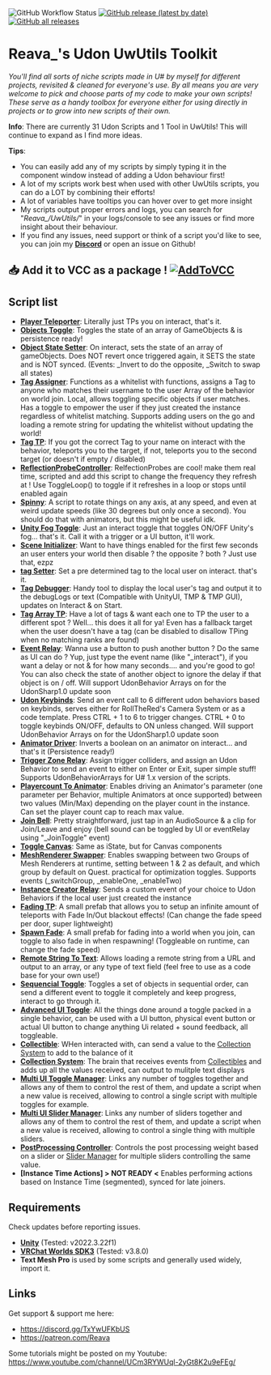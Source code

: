 
<div align=left>
  <img alt="GitHub Workflow Status" src="https://img.shields.io/github/actions/workflow/status/reava/UwUtils/release.yml?style=for-the-badge">
  <a href="https://github.com/Reava/UwUtils/releases/latest/"><img alt="GitHub release (latest by date)" src="https://img.shields.io/github/v/release/reava/UwUtils?logo=unity&style=for-the-badge"></a>
  <a href="https://github.com/Reava/UwUtils/releases/latest/"><img alt="GitHub all releases" src="https://img.shields.io/github/downloads/reava/UwUtils/total?color=blue&style=for-the-badge"></a>
</div>

# Reava_'s Udon UwUtils Toolkit

*You'll find all sorts of niche scripts made in U# by myself for different projects, revisited & cleaned for everyone's use.*
*By all means you are very welcome to pick and choose parts of my code to make your own scripts! These serve as a handy toolbox for everyone either for using directly in projects or to grow into new scripts of their own.*

**Info**: There are currently 31 Udon Scripts and 1 Tool in UwUtils! This will continue to expand as I find more ideas.

**Tips**: 
- You can easily add any of my scripts by simply typing it in the component window instead of adding a Udon behaviour first!
- A lot of my scripts work best when used with other UwUtils scripts, you can do a LOT by combining their efforts!
- A lot of variables have tooltips you can hover over to get more insight
- My scripts output proper errors and logs, you can search for "*Reava_/UwUtils/*" in your logs/console to see any issues or find more insight about their behaviour.
- If you find any issues, need support or think of a script you'd like to see, you can join my **[Discord](https://discord.gg/TxYwUFKbUS)** or open an issue on Github!

## 📥 Add it to VCC as a package ! [![AddToVCC](https://github.com/user-attachments/assets/4767cf84-e44b-4595-b818-faa6735d9180)](https://reava.github.io/UwUtils/)

## **Script list**
- **[Player Teleporter](https://github.com/Reava/ReavaUwUtils/blob/main/Runtime/Scripts/PlayerTeleporter.cs)**:
Literally just TPs you on interact, that's it.
- **[Objects Toggle](https://github.com/Reava/ReavaUwUtils/blob/main/Runtime/Scripts/ObjectsToggle.cs)**:
Toggles the state of an array of GameObjects & is persistence ready!
- **[Object State Setter](https://github.com/Reava/ReavaUwUtils/blob/main/Runtime/Scripts/ObjectStateSetter.cs)**:
On interact, sets the state of an array of gameObjects. Does NOT revert once triggered again, it SETS the state and is NOT synced. (Events: _Invert to do the opposite, _Switch to swap all states)
- **[Tag Assigner](https://github.com/Reava/ReavaUwUtils/blob/main/Runtime/Scripts/TagAssigner.cs)**:
Functions as a whitelist with functions, assigns a Tag to anyone who matches their username to the user Array of the behavior on world join. Local, allows toggling specific objects if user matches. Has a toggle to empower the user if they just created the instance regardless of whitelist matching. Supports adding users on the go and loading a remote string for updating the whitelist without updating the world!
- **[Tag TP](https://github.com/Reava/ReavaUwUtils/blob/main/Runtime/Scripts/TagTP.cs)**:
If you got the correct Tag to your name on interact with the behavior, teleports you to the target, if not, teleports you to the second target (or doesn't if empty / disabled)
- **[ReflectionProbeController](https://github.com/Reava/ReavaUwUtils/blob/main/Runtime/Scripts/ReflectionProbeController.cs)**:
RelfectionProbes are cool! make them real time, scripted and add this script to change the frequency they refresh at ! Use ToggleLoop() to toggle if it refreshes in a loop or stops until enabled again
- **[Spinny](https://github.com/Reava/ReavaUwUtils/blob/main/Runtime/Scripts/Spinny.cs)**:
A script to rotate things on any axis, at any speed, and even at weird update speeds (like 30 degrees but only once a second). You should do that with animators, but this might be useful idk.
- **[Unity Fog Toggle](https://github.com/Reava/ReavaUwUtils/blob/main/Runtime/Scripts/UnityFogToggle.cs)**:
Just an interact toggle that toggles ON/OFF Unity's fog... that's it. Call it with a trigger or a UI button, it'll work.
- **[Scene Initializer](https://github.com/Reava/ReavaUwUtils/blob/main/Runtime/Scripts/SceneInitializer.cs)**:
Want to have things enabled for the first few seconds an user enters your world then disable ? the opposite ? both ? Just use that, ezpz
- **[tag Setter](https://github.com/Reava/ReavaUwUtils/blob/main/Runtime/Scripts/tagSetter.cs)**:
Set a pre determined tag to the local user on interact. that's it.
- **[Tag Debugger](https://github.com/Reava/ReavaUwUtils/blob/main/Runtime/Scripts/TagDebugger.cs)**:
Handy tool to display the local user's tag and output it to the debugLogs or text (Compatible with UnityUI, TMP & TMP GUI), updates on Interact & on Start.
- **[Tag Array TP](https://github.com/Reava/ReavaUwUtils/blob/main/Runtime/Scripts/TagArrayTP.cs)**:
Have a lot of tags & want each one to TP the user to a different spot ? Well... this does it all for ya! Even has a fallback target when the user doesn't have a tag (can be disabled to disallow TPing when no matching ranks are found)
- **[Event Relay](https://github.com/Reava/ReavaUwUtils/blob/main/Runtime/Scripts/EventRelay.cs)**:
Wanna use a button to push another button ? Do the same as UI can do ? Yup, just type the event name (like "\_interact"), if you want a delay or not & for how many seconds.... and you're good to go! You can also check the state of another object to ignore the delay if that object is on / off. Will support UdonBehavior Arrays on for the UdonSharp1.0 update soon
- **[Udon Keybinds](https://github.com/Reava/ReavaUwUtils/blob/main/Runtime/Scripts/UdonKeybinds.cs)**:
Send an event call to 6 different udon behaviors based on keybinds, serves either for RollTheRed's Camera System or as a code template. Press CTRL + 1 to 6 to trigger changes. CTRL + 0 to toggle keybinds ON/OFF, defaults to ON unless changed. Will support UdonBehavior Arrays on for the UdonSharp1.0 update soon
- **[Animator Driver](https://github.com/Reava/ReavaUwUtils/blob/main/Runtime/Scripts/AnimatorDriver.cs)**:
Inverts a boolean on an animator on interact... and that's it (Persistence ready!)
- **[Trigger Zone Relay](https://github.com/Reava/ReavaUwUtils/blob/main/Runtime/Scripts/TriggerZoneRelay.cs)**:
Assign trigger colliders, and assign an Udon Behavior to send an event to either on Enter or Exit, super simple stuff! Supports UdonBehaviorArrays for U# 1.x version of the scripts.
- **[Playercount To Animator](https://github.com/Reava/ReavaUwUtils/blob/main/Runtime/Scripts/PlayercountToAnimator.cs)**:
Enables driving an Animator's parameter (one parameter per Behavior, multiple Animators at once supported) between two values (Min/Max) depending on the player count in the instance. Can set the player count cap to reach max value.
- **[Join Bell](https://github.com/Reava/ReavaUwUtils/blob/main/Runtime/Scripts/JoinBell.cs)**:
Pretty straightforward, just tap in an AudioSource & a clip for Join/Leave and enjoy (bell sound can be toggled by UI or eventRelay using "_JoinToggle" event)
- **[Toggle Canvas](https://github.com/Reava/ReavaUwUtils/blob/main/Runtime/Scripts/ToggleCanvas.cs)**:
Same as iState, but for Canvas components
- **[MeshRenderer Swapper](https://github.com/Reava/ReavaUwUtils/blob/main/Runtime/Scripts/MeshRendererSwapper.cs)**:
Enables swapping between two Groups of Mesh Renderers at runtime, setting between 1 & 2 as default, and which group by default on Quest. practical for optimization toggles. Supports events (_switchGroup, _enableOne, _enableTwo)
- **[Instance Creator Relay](https://github.com/Reava/ReavaUwUtils/blob/main/Runtime/Scripts/InstanceCreatorRelay.cs)**:
Sends a custom event of your choice to Udon Behaviors if the local user just created the instance
- **[Fading TP](https://github.com/Reava/ReavaUwUtils/tree/main/FadingTP)**:
A small prefab that allows you to setup an infinite amount of teleports with Fade In/Out blackout effects! (Can change the fade speed per door, super lightweight)
- **[Spawn Fade](https://github.com/Reava/ReavaUwUtils/tree/main/SpawnFade)**:
A small prefab for fading into a world when you join, can toggle to also fade in when respawning! (Toggleable on runtime, can change the fade speed)
- **[Remote String To Text](https://github.com/Reava/ReavaUwUtils/blob/main/Runtime/Scripts/RemoteStringToText.cs)**:
Allows loading a remote string from a URL and output to an array, or any type of text field (feel free to use as a code base for your own use!)
- **[Sequencial Toggle](https://github.com/Reava/ReavaUwUtils/blob/main/Runtime/Scripts/.cs)**:
Toggles a set of objects in sequential order, can send a different event to toggle it completely and keep progress, interact to go through it.
- **[Advanced UI Toggle](https://github.com/Reava/ReavaUwUtils/blob/main/Runtime/Scripts/AdvancedUIToggle.cs)**:
All the things done around a toggle packed in a single behavior, can be used with a UI button, physical event button or actual UI button to change anything Ui related + sound feedback, all toggleable.
- **[Collectible](https://github.com/Reava/ReavaUwUtils/blob/main/Runtime/Scripts/Collectible.cs)**:
WHen interacted with, can send a value to the [Collection System](https://github.com/Reava/ReavaUwUtils/blob/main/Runtime/Scripts/CollectionSystem.cs) to add to the balance of it
- **[Collection System](https://github.com/Reava/ReavaUwUtils/blob/main/Runtime/Scripts/CollectionSystem.cs)**:
The brain that receives events from [Collectibles](https://github.com/Reava/ReavaUwUtils/blob/main/Runtime/Scripts/Collectible.cs) and adds up all the values received, can output to mulitple text displays
- **[Multi UI Toggle Manager](https://github.com/Reava/ReavaUwUtils/blob/main/Runtime/Scripts/MultiUIToggleManager.cs)**:
Links any number of toggles together and allows any of them to control the rest of them, and update a script when a new value is received, allowing to control a single script with multiple toggles for example.
- **[Multi UI Slider Manager](https://github.com/Reava/ReavaUwUtils/blob/main/Runtime/Scripts/MultiUISliderManager.cs)**:
Links any number of sliders together and allows any of them to control the rest of them, and update a script when a new value is received, allowing to control a single thing with multiple sliders.
- **[PostProcessing Controller](https://github.com/Reava/ReavaUwUtils/blob/main/Runtime/Scripts/PostProcessingController.cs)**:
Controls the post processing weight based on a slider or [Slider Manager](https://github.com/Reava/ReavaUwUtils/blob/main/Runtime/Scripts/MultiUISliderManager.cs) for multiple sliders controlling the same value.
- **[Instance Time Actions] > NOT READY <**
Enables performing actions based on Instance Time (segmented), synced for late joiners.

## **Requirements**
Check updates before reporting issues.

- **[Unity](https://docs.vrchat.com/docs/current-unity-version)** (Tested: v2022.3.22f1)
- **[VRChat Worlds SDK3](https://vrchat.com/home/download)** (Tested: v3.8.0)
- **Text Mesh Pro** is used by some scripts and generally used widely, import it.

## **Links**
Get support & support me here:
- https://discord.gg/TxYwUFKbUS
- https://patreon.com/Reava

Some tutorials might be posted on my Youtube: https://www.youtube.com/channel/UCm3RYWUql-2yGt8K2u9eFEg/
